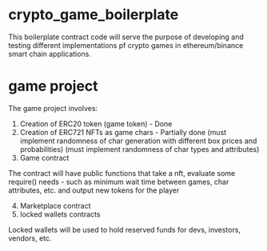 # crypto_game_boilerplate

This boilerplate contract code will serve the purpose of developing and testing different implementations pf crypto games in ethereum/binance smart chain applications.

# game project

The game project involves:

1. Creation of ERC20 token (game token) - Done
2. Creation of ERC721 NFTs as game chars - Partially done (must implement randomness of char generation with different box prices and probabilities) (must implement randomness of char types and attributes)
3. Game contract
 
 The contract will have public functions that take a nft, evaluate some require() needs - such as 
 minimum wait time between games, char attributes, etc. and output new tokens for the player

4. Marketplace contract
5. locked wallets contracts

 Locked wallets will be used to hold reserved funds for devs, investors, vendors, etc.

 